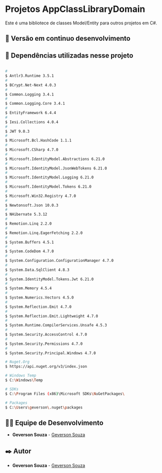 # Projetos AppClassLibraryDomain
Este é uma bibliotece de classes Model/Entity para outros projetos em C#.

## 📌 Versão em continuo desenvolvimento

## 📌 Dependências utilizadas nesse projeto

```bash

#
$ Antlr3.Runtime 3.5.1
#
$ BCrypt.Net-Next 4.0.3
#
$ Common.Logging 3.4.1
#
$ Common.Logging.Core 3.4.1
#
$ EntityFramework 6.4.4
#
$ Iesi.Collections 4.0.4
#
$ JWT 9.0.3	
#
$ Microsoft.Bcl.HashCode 1.1.1
#
$ Microsoft.CSharp 4.7.0
#
$ Microsoft.IdentityModel.Abstractions 6.21.0
#
$ Microsoft.IdentityModel.JsonWebTokens 6.21.0
#
$ Microsoft.IdentityModel.Logging 6.21.0
#
$ Microsoft.IdentityModel.Tokens 6.21.0
#
$ Microsoft.Win32.Registry 4.7.0
#
$ Newtonsoft.Json 10.0.3
#
$ NHibernate 5.3.12
#
$ Remotion.Linq 2.2.0
#
$ Remotion.Linq.EagerFetching 2.2.0
#
$ System.Buffers 4.5.1
#
$ System.CodeDom 4.7.0
#
$ System.Configuration.ConfigurationManager 4.7.0
#
$ System.Data.SqlClient 4.8.3
#
$ System.IdentityModel.Tokens.Jwt 6.21.0
#
$ System.Memory 4.5.4
#
$ System.Numerics.Vectors 4.5.0
#
$ System.Reflection.Emit 4.7.0
#
$ System.Reflection.Emit.Lightweight 4.7.0
#
$ System.Runtime.CompilerServices.Unsafe 4.5.3
#
$ System.Security.AccessControl 4.7.0
#
$ System.Security.Permissions 4.7.0
#
$ System.Security.Principal.Windows 4.7.0

```
		
```bash
# Nuget.Org
$ https://api.nuget.org/v3/index.json

# Windows Temp
$ C:\Windows\Temp

# SDKs
$ C:\Program Files (x86)\Microsoft SDKs\NuGetPackages\

# Packages
$ C:\Users\geverson\.nuget\packages
```

## 👨‍💻 Equipe de Desenvolvimento

* **Geverson Souza** - [Geverson Souza](https://www.linkedin.com/in/srgeverson/)

## ✒️ Autor

* **Geverson Souza** - [Geverson Souza](https://www.linkedin.com/in/srgeverson/)